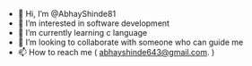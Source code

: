 - 👋 Hi, I’m @AbhayShinde81
- 👀 I’m interested in software development
- 🌱 I’m currently learning c language
- 💞️ I’m looking to collaborate with someone who can guide me
- 📫 How to reach me (  abhayshinde643@gmail.com. )

<!---
AbhayShinde81/AbhayShinde81 is a ✨ special ✨ repository because its `README.md` (this file) appears on your GitHub profile.
You can click the Preview link to take a look at your changes.
--->
